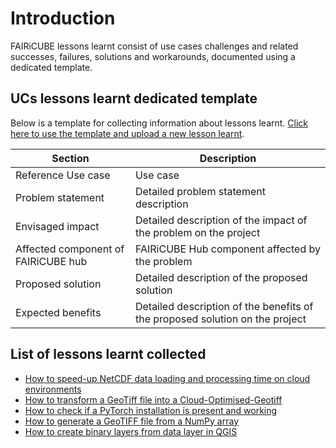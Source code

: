 # Introduction

FAIRiCUBE lessons learnt consist of use cases challenges and related successes, failures, solutions and workarounds, documented using a dedicated template.

## UCs lessons learnt dedicated template

Below is a template for collecting information about lessons learnt. [Click here to use the template and upload a new lesson learnt]('https://github.com/FAIRiCUBE/lessons-learnt/issues/new?assignees=&labels=&projects=&template=template.yml).

| Section | Description | 
| ------- | ----------- |
| Reference Use case | Use case |
| Problem statement | Detailed problem statement description |
| Envisaged impact | Detailed description of the impact of the problem on the project |
| Affected component of FAIRiCUBE hub | FAIRiCUBE Hub component affected by the problem |
| Proposed solution | Detailed description of the proposed solution |
| Expected benefits | Detailed description of the benefits of the proposed solution on the project |


## List of lessons learnt collected
- [How to speed-up NetCDF data loading and processing time on cloud environments](climate_data_processing_with_dask_extremly_slow.md)
- [How to transform a GeoTiff file into a Cloud-Optimised-Geotiff](from_tiff_to_cog.md)
- [How to check if a PyTorch installation is present and working](pytorch_verification.md)
- [How to generate a GeoTIFF file from a NumPy array](geotiff_generation.md)
- [How to create binary layers from data layer in QGIS](binary_layers_from_data_layers.md)

